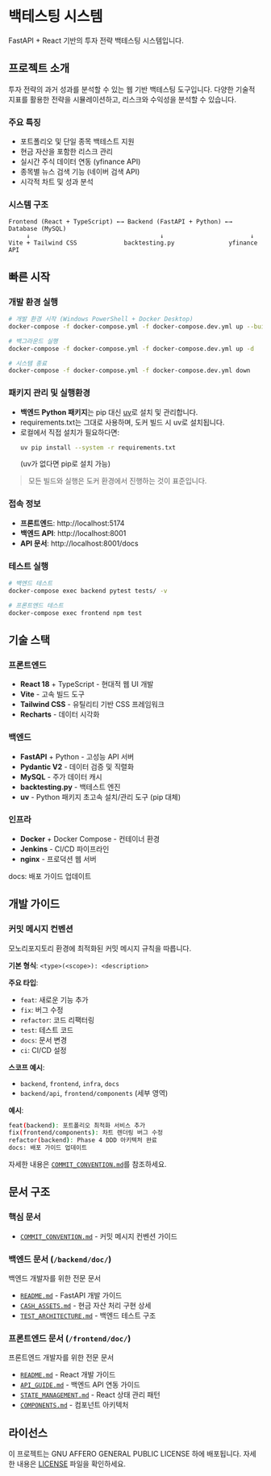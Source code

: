 # 백테스팅 시스템

FastAPI + React 기반의 투자 전략 백테스팅 시스템입니다.

## 프로젝트 소개

투자 전략의 과거 성과를 분석할 수 있는 웹 기반 백테스팅 도구입니다. 다양한 기술적 지표를 활용한 전략을 시뮬레이션하고, 리스크와 수익성을 분석할 수 있습니다.

### 주요 특징
- 포트폴리오 및 단일 종목 백테스트 지원
- 현금 자산을 포함한 리스크 관리
- 실시간 주식 데이터 연동 (yfinance API)
- 종목별 뉴스 검색 기능 (네이버 검색 API)
- 시각적 차트 및 성과 분석

### 시스템 구조
```
Frontend (React + TypeScript) ←→ Backend (FastAPI + Python) ←→ Database (MySQL)
     ↓                                    ↓                        ↓
Vite + Tailwind CSS             backtesting.py               yfinance API
```

## 빠른 시작


### 개발 환경 실행
```bash
# 개발 환경 시작 (Windows PowerShell + Docker Desktop)
docker-compose -f docker-compose.yml -f docker-compose.dev.yml up --build

# 백그라운드 실행
docker-compose -f docker-compose.yml -f docker-compose.dev.yml up -d

# 시스템 종료
docker-compose -f docker-compose.yml -f docker-compose.dev.yml down
```

### 패키지 관리 및 실행환경
- **백엔드 Python 패키지**는 pip 대신 [uv](https://github.com/astral-sh/uv)로 설치 및 관리합니다.
- requirements.txt는 그대로 사용하며, 도커 빌드 시 uv로 설치됩니다.
- 로컬에서 직접 설치가 필요하다면:
     ```bash
     uv pip install --system -r requirements.txt
     ```
     (uv가 없다면 pip로 설치 가능)

> 모든 빌드와 실행은 도커 환경에서 진행하는 것이 표준입니다.

### 접속 정보
- **프론트엔드**: http://localhost:5174
- **백엔드 API**: http://localhost:8001
- **API 문서**: http://localhost:8001/docs

### 테스트 실행
```bash
# 백엔드 테스트
docker-compose exec backend pytest tests/ -v

# 프론트엔드 테스트
docker-compose exec frontend npm test
```

## 기술 스택

### 프론트엔드
- **React 18** + TypeScript - 현대적 웹 UI 개발
- **Vite** - 고속 빌드 도구
- **Tailwind CSS** - 유틸리티 기반 CSS 프레임워크
- **Recharts** - 데이터 시각화


### 백엔드
- **FastAPI** + Python - 고성능 API 서버
- **Pydantic V2** - 데이터 검증 및 직렬화
- **MySQL** - 주가 데이터 캐시
- **backtesting.py** - 백테스트 엔진
- **uv** - Python 패키지 초고속 설치/관리 도구 (pip 대체)

### 인프라
- **Docker** + Docker Compose - 컨테이너 환경
- **Jenkins** - CI/CD 파이프라인
- **nginx** - 프로덕션 웹 서버

docs: 배포 가이드 업데이트

## 개발 가이드

### 커밋 메시지 컨벤션
모노리포지토리 환경에 최적화된 커밋 메시지 규칙을 따릅니다.

**기본 형식**: `<type>(<scope>): <description>`

**주요 타입**:
- `feat`: 새로운 기능 추가
- `fix`: 버그 수정
- `refactor`: 코드 리팩터링
- `test`: 테스트 코드
- `docs`: 문서 변경
- `ci`: CI/CD 설정

**스코프 예시**:
- `backend`, `frontend`, `infra`, `docs`
- `backend/api`, `frontend/components` (세부 영역)

**예시**:
```bash
feat(backend): 포트폴리오 최적화 서비스 추가
fix(frontend/components): 차트 렌더링 버그 수정
refactor(backend): Phase 4 DDD 아키텍처 완료
docs: 배포 가이드 업데이트
```

자세한 내용은 [`COMMIT_CONVENTION.md`](COMMIT_CONVENTION.md)를 참조하세요.

## 문서 구조

### 핵심 문서
- [`COMMIT_CONVENTION.md`](COMMIT_CONVENTION.md) - 커밋 메시지 컨벤션 가이드

### 백엔드 문서 (`/backend/doc/`)
백엔드 개발자를 위한 전문 문서
- [`README.md`](backend/doc/README.md) - FastAPI 개발 가이드
- [`CASH_ASSETS.md`](backend/doc/CASH_ASSETS.md) - 현금 자산 처리 구현 상세
- [`TEST_ARCHITECTURE.md`](backend/doc/TEST_ARCHITECTURE.md) - 백엔드 테스트 구조

### 프론트엔드 문서 (`/frontend/doc/`)
프론트엔드 개발자를 위한 전문 문서
- [`README.md`](frontend/doc/README.md) - React 개발 가이드
- [`API_GUIDE.md`](frontend/doc/API_GUIDE.md) - 백엔드 API 연동 가이드
- [`STATE_MANAGEMENT.md`](frontend/doc/STATE_MANAGEMENT.md) - React 상태 관리 패턴
- [`COMPONENTS.md`](frontend/doc/COMPONENTS.md) - 컴포넌트 아키텍처

## 라이선스

이 프로젝트는 GNU AFFERO GENERAL PUBLIC LICENSE 하에 배포됩니다. 자세한 내용은 [LICENSE](LICENSE) 파일을 확인하세요.